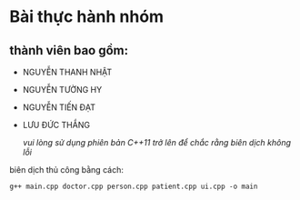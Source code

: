 # Bài thực hành nhóm

## thành viên bao gồm:

- NGUYỄN THANH NHẬT
- NGUYỄN TƯỜNG HY
- NGUYỄN TIẾN ĐẠT
- LƯU ĐỨC THẮNG

  _vui lòng sử dụng phiên bản C++11 trở lên để chắc rằng biên dịch không lỗi_

biên dịch thủ công bằng cách:

```
g++ main.cpp doctor.cpp person.cpp patient.cpp ui.cpp -o main
```
